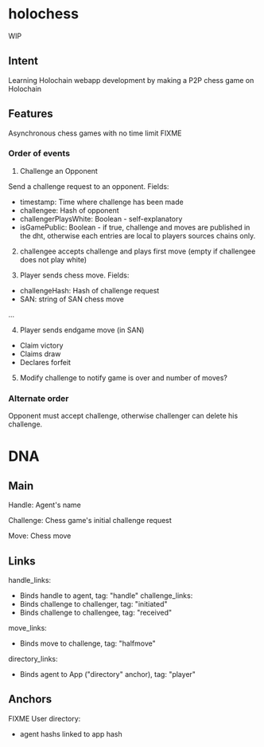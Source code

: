 # holochess

WIP

## Intent

Learning Holochain webapp development by making a P2P chess game on Holochain 

## Features

Asynchronous chess games with no time limit
FIXME

### Order of events

1. Challenge an Opponent

Send a challenge request to an opponent. Fields:
 - timestamp: Time where challenge has been made
 - challengee: Hash of opponent
 - challengerPlaysWhite: Boolean - self-explanatory
 - isGamePublic: Boolean - if true, challenge and moves are published in the dht, otherwise each entries are local to players sources chains only.

 2. challengee accepts challenge and plays first move (empty if challengee does not play white)

 3. Player sends chess move. Fields:
  - challengeHash: Hash of challenge request
  - SAN: string of SAN chess move

  ...

  4. Player sends endgame move (in SAN)
   - Claim victory
   - Claims draw   
   - Declares forfeit

  5. Modify challenge to notify game is over and number of moves?


### Alternate order

Opponent must accept challenge, otherwise challenger can delete his challenge.


# DNA

## Main

Handle: Agent's name

Challenge: Chess game's initial challenge request

Move: Chess move



## Links

handle_links:
  - Binds handle to agent, tag: "handle"
challenge_links: 
  - Binds challenge to challenger, tag: "initiated"
  - Binds challenge to challengee, tag: "received"

move_links:
 - Binds move to challenge, tag: "halfmove"

directory_links: 
  - Binds agent to App ("directory" anchor), tag: "player"

## Anchors
FIXME
User directory:
  - agent hashs linked to app hash